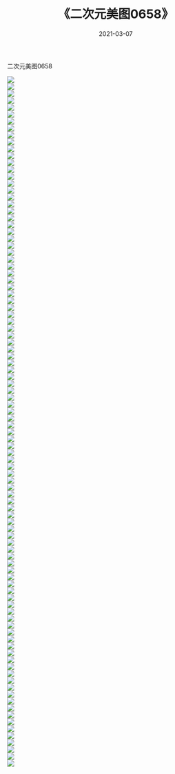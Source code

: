 ﻿---
layout: post
title:  《二次元美图0658》
date:   2021-03-07
img: http://imgx.orgx.ga/二次元/2021/二次元美图0658/000.jpg
categories: [美女, 清纯, 唯美]
---

二次元美图0658

 ![](http://imgx.orgx.ga/二次元/2021/二次元美图0658/001.png) <br>![](http://imgx.orgx.ga/二次元/2021/二次元美图0658/002.png) <br>![](http://imgx.orgx.ga/二次元/2021/二次元美图0658/003.png) <br>![](http://imgx.orgx.ga/二次元/2021/二次元美图0658/004.png) <br>![](http://imgx.orgx.ga/二次元/2021/二次元美图0658/005.png) <br>![](http://imgx.orgx.ga/二次元/2021/二次元美图0658/006.png) <br>![](http://imgx.orgx.ga/二次元/2021/二次元美图0658/007.png) <br>![](http://imgx.orgx.ga/二次元/2021/二次元美图0658/008.png) <br>![](http://imgx.orgx.ga/二次元/2021/二次元美图0658/009.png) <br>![](http://imgx.orgx.ga/二次元/2021/二次元美图0658/010.png) <br>![](http://imgx.orgx.ga/二次元/2021/二次元美图0658/011.png) <br>![](http://imgx.orgx.ga/二次元/2021/二次元美图0658/012.png) <br>![](http://imgx.orgx.ga/二次元/2021/二次元美图0658/013.png) <br>![](http://imgx.orgx.ga/二次元/2021/二次元美图0658/014.png) <br>![](http://imgx.orgx.ga/二次元/2021/二次元美图0658/015.png) <br>![](http://imgx.orgx.ga/二次元/2021/二次元美图0658/016.png) <br>![](http://imgx.orgx.ga/二次元/2021/二次元美图0658/017.png) <br>![](http://imgx.orgx.ga/二次元/2021/二次元美图0658/018.png) <br>![](http://imgx.orgx.ga/二次元/2021/二次元美图0658/019.png) <br>![](http://imgx.orgx.ga/二次元/2021/二次元美图0658/020.png) <br>![](http://imgx.orgx.ga/二次元/2021/二次元美图0658/021.png) <br>![](http://imgx.orgx.ga/二次元/2021/二次元美图0658/022.png) <br>![](http://imgx.orgx.ga/二次元/2021/二次元美图0658/023.png) <br>![](http://imgx.orgx.ga/二次元/2021/二次元美图0658/024.png) <br>![](http://imgx.orgx.ga/二次元/2021/二次元美图0658/025.png) <br>![](http://imgx.orgx.ga/二次元/2021/二次元美图0658/026.png) <br>![](http://imgx.orgx.ga/二次元/2021/二次元美图0658/027.png) <br>![](http://imgx.orgx.ga/二次元/2021/二次元美图0658/028.png) <br>![](http://imgx.orgx.ga/二次元/2021/二次元美图0658/029.png) <br>![](http://imgx.orgx.ga/二次元/2021/二次元美图0658/030.png) <br>![](http://imgx.orgx.ga/二次元/2021/二次元美图0658/031.png) <br>![](http://imgx.orgx.ga/二次元/2021/二次元美图0658/032.png) <br>![](http://imgx.orgx.ga/二次元/2021/二次元美图0658/033.png) <br>![](http://imgx.orgx.ga/二次元/2021/二次元美图0658/034.png) <br>![](http://imgx.orgx.ga/二次元/2021/二次元美图0658/035.png) <br>![](http://imgx.orgx.ga/二次元/2021/二次元美图0658/036.png) <br>![](http://imgx.orgx.ga/二次元/2021/二次元美图0658/037.png) <br>![](http://imgx.orgx.ga/二次元/2021/二次元美图0658/038.png) <br>![](http://imgx.orgx.ga/二次元/2021/二次元美图0658/039.png) <br>![](http://imgx.orgx.ga/二次元/2021/二次元美图0658/040.png) <br>![](http://imgx.orgx.ga/二次元/2021/二次元美图0658/041.png) <br>![](http://imgx.orgx.ga/二次元/2021/二次元美图0658/042.png) <br>![](http://imgx.orgx.ga/二次元/2021/二次元美图0658/043.png) <br>![](http://imgx.orgx.ga/二次元/2021/二次元美图0658/044.png) <br>![](http://imgx.orgx.ga/二次元/2021/二次元美图0658/045.png) <br>![](http://imgx.orgx.ga/二次元/2021/二次元美图0658/046.png) <br>![](http://imgx.orgx.ga/二次元/2021/二次元美图0658/047.png) <br>![](http://imgx.orgx.ga/二次元/2021/二次元美图0658/048.png) <br>![](http://imgx.orgx.ga/二次元/2021/二次元美图0658/049.png) <br>![](http://imgx.orgx.ga/二次元/2021/二次元美图0658/050.png) <br>![](http://imgx.orgx.ga/二次元/2021/二次元美图0658/051.png) <br>![](http://imgx.orgx.ga/二次元/2021/二次元美图0658/052.png) <br>![](http://imgx.orgx.ga/二次元/2021/二次元美图0658/053.png) <br>![](http://imgx.orgx.ga/二次元/2021/二次元美图0658/054.png) <br>![](http://imgx.orgx.ga/二次元/2021/二次元美图0658/055.png) <br>![](http://imgx.orgx.ga/二次元/2021/二次元美图0658/056.png) <br>![](http://imgx.orgx.ga/二次元/2021/二次元美图0658/057.png) <br>![](http://imgx.orgx.ga/二次元/2021/二次元美图0658/058.png) <br>![](http://imgx.orgx.ga/二次元/2021/二次元美图0658/059.png) <br>![](http://imgx.orgx.ga/二次元/2021/二次元美图0658/060.png) <br>![](http://imgx.orgx.ga/二次元/2021/二次元美图0658/061.png) <br>![](http://imgx.orgx.ga/二次元/2021/二次元美图0658/062.png) <br>![](http://imgx.orgx.ga/二次元/2021/二次元美图0658/063.png) <br>![](http://imgx.orgx.ga/二次元/2021/二次元美图0658/064.png) <br>![](http://imgx.orgx.ga/二次元/2021/二次元美图0658/065.png) <br>![](http://imgx.orgx.ga/二次元/2021/二次元美图0658/066.png) <br>![](http://imgx.orgx.ga/二次元/2021/二次元美图0658/067.png) <br>![](http://imgx.orgx.ga/二次元/2021/二次元美图0658/068.png) <br>![](http://imgx.orgx.ga/二次元/2021/二次元美图0658/069.png) <br>![](http://imgx.orgx.ga/二次元/2021/二次元美图0658/070.png) <br>![](http://imgx.orgx.ga/二次元/2021/二次元美图0658/071.png) <br>![](http://imgx.orgx.ga/二次元/2021/二次元美图0658/072.png) <br>![](http://imgx.orgx.ga/二次元/2021/二次元美图0658/073.png) <br>![](http://imgx.orgx.ga/二次元/2021/二次元美图0658/074.png) <br>![](http://imgx.orgx.ga/二次元/2021/二次元美图0658/075.png) <br>![](http://imgx.orgx.ga/二次元/2021/二次元美图0658/076.png) <br>![](http://imgx.orgx.ga/二次元/2021/二次元美图0658/077.png) <br>![](http://imgx.orgx.ga/二次元/2021/二次元美图0658/078.png) <br>![](http://imgx.orgx.ga/二次元/2021/二次元美图0658/079.png) <br>![](http://imgx.orgx.ga/二次元/2021/二次元美图0658/080.png) <br>![](http://imgx.orgx.ga/二次元/2021/二次元美图0658/081.png) <br>![](http://imgx.orgx.ga/二次元/2021/二次元美图0658/082.png) <br>![](http://imgx.orgx.ga/二次元/2021/二次元美图0658/083.png) <br>![](http://imgx.orgx.ga/二次元/2021/二次元美图0658/084.png) <br>![](http://imgx.orgx.ga/二次元/2021/二次元美图0658/085.png) <br>![](http://imgx.orgx.ga/二次元/2021/二次元美图0658/086.png) <br>![](http://imgx.orgx.ga/二次元/2021/二次元美图0658/087.png) <br>![](http://imgx.orgx.ga/二次元/2021/二次元美图0658/088.png) <br>![](http://imgx.orgx.ga/二次元/2021/二次元美图0658/089.png) <br>![](http://imgx.orgx.ga/二次元/2021/二次元美图0658/090.png) <br>![](http://imgx.orgx.ga/二次元/2021/二次元美图0658/091.png) <br>![](http://imgx.orgx.ga/二次元/2021/二次元美图0658/092.png) <br>![](http://imgx.orgx.ga/二次元/2021/二次元美图0658/093.png) <br>![](http://imgx.orgx.ga/二次元/2021/二次元美图0658/094.png) <br>![](http://imgx.orgx.ga/二次元/2021/二次元美图0658/095.png) <br>![](http://imgx.orgx.ga/二次元/2021/二次元美图0658/096.png) <br>![](http://imgx.orgx.ga/二次元/2021/二次元美图0658/097.png) <br>![](http://imgx.orgx.ga/二次元/2021/二次元美图0658/098.png) <br>![](http://imgx.orgx.ga/二次元/2021/二次元美图0658/099.png) <br>![](http://imgx.orgx.ga/二次元/2021/二次元美图0658/100.png) <br>